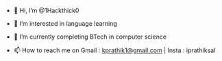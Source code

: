 - 👋 Hi, I’m @1Hackthick0
- 👀 I’m interested in language learning 
- 🌱 I’m currently completing BTech in computer science 

- 📫 How to reach me on Gmail : kprathik1@gmail.com | Insta : iprathiksal 

<!---
1Hackthick0/1Hackthick0 is a ✨ special ✨ repository because its `README.md` (this file) appears on your GitHub profile.
You can click the Preview link to take a look at your changes.
--->
